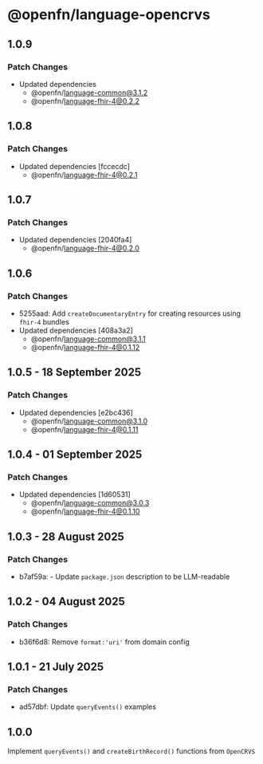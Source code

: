 # @openfn/language-opencrvs

## 1.0.9

### Patch Changes

- Updated dependencies
  - @openfn/language-common@3.1.2
  - @openfn/language-fhir-4@0.2.2

## 1.0.8

### Patch Changes

- Updated dependencies [fccecdc]
  - @openfn/language-fhir-4@0.2.1

## 1.0.7

### Patch Changes

- Updated dependencies [2040fa4]
  - @openfn/language-fhir-4@0.2.0

## 1.0.6

### Patch Changes

- 5255aad: Add `createDocumentaryEntry` for creating resources using `fhir-4`
  bundles
- Updated dependencies [408a3a2]
  - @openfn/language-common@3.1.1
  - @openfn/language-fhir-4@0.1.12

## 1.0.5 - 18 September 2025

### Patch Changes

- Updated dependencies \[e2bc436]
  - @openfn/language-common@3.1.0
  - @openfn/language-fhir-4@0.1.11

## 1.0.4 - 01 September 2025

### Patch Changes

- Updated dependencies \[1d60531]
  - @openfn/language-common@3.0.3
  - @openfn/language-fhir-4@0.1.10

## 1.0.3 - 28 August 2025

### Patch Changes

- b7af59a: - Update `package.json` description to be LLM-readable

## 1.0.2 - 04 August 2025

### Patch Changes

- b36f6d8: Remove `format:'uri'` from domain config

## 1.0.1 - 21 July 2025

### Patch Changes

- ad57dbf: Update `queryEvents()` examples

## 1.0.0

Implement `queryEvents()` and `createBirthRecord()` functions from `OpenCRVS`
